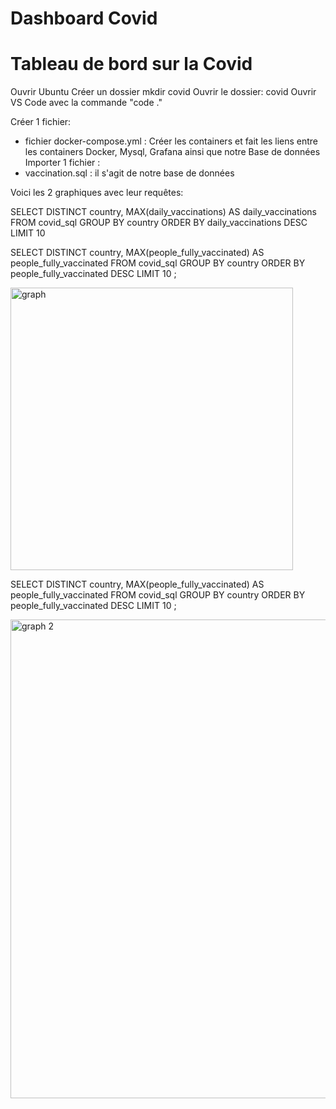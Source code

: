 # Dashboard Covid 
# Tableau de bord sur la Covid
Ouvrir Ubuntu
Créer un dossier mkdir covid
Ouvrir le dossier: covid
Ouvrir VS Code avec la commande "code ."

Créer 1 fichier:
 - fichier docker-compose.yml : Créer les containers et fait les liens entre les containers Docker, Mysql, Grafana ainsi que notre Base de données 
Importer 1 fichier :
- vaccination.sql : il s'agit de notre base de données
 

Voici les 2 graphiques avec leur requêtes:

 SELECT DISTINCT country, MAX(daily_vaccinations) AS daily_vaccinations
            FROM covid_sql
            GROUP BY country
            ORDER BY daily_vaccinations DESC
            LIMIT 10



 SELECT DISTINCT country, MAX(people_fully_vaccinated) AS people_fully_vaccinated
            FROM covid_sql
            GROUP BY country
            ORDER BY people_fully_vaccinated DESC
            LIMIT 10 ;
   
 <img width="452" alt="graph" src="https://user-images.githubusercontent.com/95342914/161985758-62067490-0d19-4471-b4fb-1b02a81b4702.PNG">




SELECT DISTINCT country, MAX(people_fully_vaccinated) AS people_fully_vaccinated
            FROM covid_sql
            GROUP BY country
            ORDER BY people_fully_vaccinated DESC
            LIMIT 10 ;

<img width="766" alt="graph 2" src="https://user-images.githubusercontent.com/95342914/161985744-b93947c5-ec18-4402-a971-f4f4993f23de.PNG">
